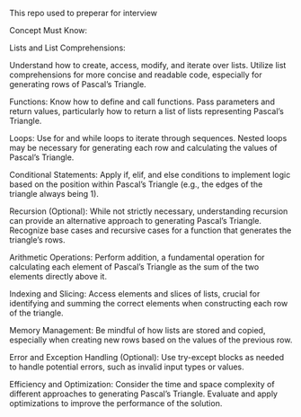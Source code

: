 This repo used to preperar for interview

Concept Must Know:

Lists and List Comprehensions:

Understand how to create, access, modify, and iterate over lists.
Utilize list comprehensions for more concise and readable code, especially for generating rows of Pascal’s Triangle.

Functions:
Know how to define and call functions.
Pass parameters and return values, particularly how to return a list of lists representing Pascal’s Triangle.

Loops:
Use for and while loops to iterate through sequences.
Nested loops may be necessary for generating each row and calculating the values of Pascal’s Triangle.


Conditional Statements:
Apply if, elif, and else conditions to implement logic based on the position within Pascal’s Triangle (e.g., the edges of the triangle always being 1).


Recursion (Optional):
While not strictly necessary, understanding recursion can provide an alternative approach to generating Pascal’s Triangle.
Recognize base cases and recursive cases for a function that generates the triangle’s rows.


Arithmetic Operations:
Perform addition, a fundamental operation for calculating each element of Pascal’s Triangle as the sum of the two elements directly above it.

Indexing and Slicing:
Access elements and slices of lists, crucial for identifying and summing the correct elements when constructing each row of the triangle.

Memory Management:
Be mindful of how lists are stored and copied, especially when creating new rows based on the values of the previous row.

Error and Exception Handling (Optional):
Use try-except blocks as needed to handle potential errors, such as invalid input types or values.

Efficiency and Optimization:
Consider the time and space complexity of different approaches to generating Pascal’s Triangle.
Evaluate and apply optimizations to improve the performance of the solution.
